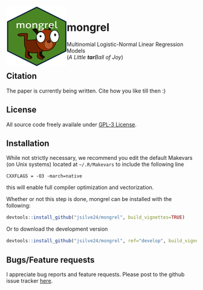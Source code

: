 <img align="left" width="160" height="160" src="inst/mongrel.png" />

# mongrel
Multinomial Logistic-Normal Linear Regression Models <br/>
(*A Little* __*tar*__*Ball of Joy*)

## Citation ##
The paper is currently being written. Cite how you like till then :)

## License ##
All source code freely availale under [GPL-3 License](https://www.gnu.org/licenses/gpl-3.0.en.html). 

## Installation ##
While not strictly necessary, we recommend you edit the default Makevars (on Unix systems) located at `~/.R/Makevars` to include the following line
```
CXXFLAGS = -O3 -march=native
```
this will enable full compiler optimization and vectorization. 


Whether or not this step is done, mongrel can be installed with the following:

``` r
devtools::install_github("jsilve24/mongrel", build_vignettes=TRUE)
```
Or to download the development version

``` r
devtools::install_github("jsilve24/mongrel", ref="develop", build_vignettes=TRUE)
```


## Bugs/Feature requests ##
I appreciate bug reports and feature requests. Please post to the github issue tracker [here](https://github.com/jsilve24/mongrel/issues). 


